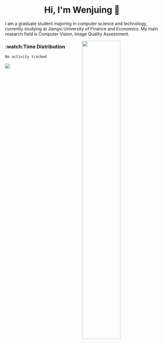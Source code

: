 <h1  align="center">Hi, I'm Wenjuing 👋</h1>

I am a graduate student majoring in computer science and technology, currently studying at Jiangxi University of Finance and Economics. My main research field is Computer Vision, Image Quality Assessment.


<img width="50%" align="right" src="https://github-readme-stats.vercel.app/api?username=zhanglina94&show_icons=true&hide_border=true" />

<h3>:watch:Time Distribution</h3>

<!--START_SECTION:waka-->

```txt
No activity tracked
```

<!--END_SECTION:waka-->

![](https://api.moedog.org/count/@wenjuing.readme)
